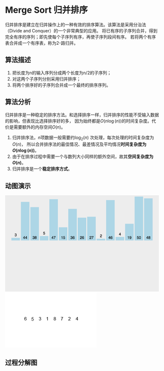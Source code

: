 # Merge Sort 归并排序

归并排序是建立在归并操作上的一种有效的排序算法。该算法是采用分治法（Divide and Conquer）的一个非常典型的应用。
将已有序的子序列合并，得到完全有序的序列；即先使每个子序列有序，再使子序列段间有序。
若将两个有序表合并成一个有序表，称为2-路归并。

## 算法描述
1. 把长度为n的输入序列分成两个长度为n/2的子序列；
2. 对这两个子序列分别采用归并排序；
3. 将两个排序好的子序列合并成一个最终的排序序列。

## 算法分析
归并排序是一种稳定的排序方法。和选择排序一样，归并排序的性能不受输入数据的影响，但表现比选择排序好的多，
因为始终都是$O(n\log(n))$的时间复杂度。代价是需要额外的内存空间$O(n)$。

1. 归并排序法，$n$项数据一般需要约$\log_2(n)$ 次处理，每次处理的时间复杂度为$O(n)$，
所以合并排序法的最佳情况、最差情况及平均情况**时间复杂度为$O(n\log(n))$**。
2. 由于在排序过程中需要一个与数列大小同样的额外空间，故其**空间复杂度为$O(n)$**。
3. 归并排序是一个**稳定排序方式**。

## 动图演示
![](https://github.com/pchen12567/picture_store/blob/master/Algorithm/mergeSort_01.gif?raw=true)
![](https://github.com/pchen12567/picture_store/blob/master/Algorithm/mergeSort_02.gif?raw=true)

## 过程分解图



